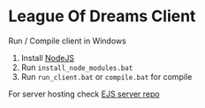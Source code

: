 <h1>League Of Dreams Client</h1>

Run / Compile client in Windows
 1. Install <a href="https://nodejs.dev">NodeJS</a>
 2. Run `install_node_modules.bat`
 3. Run `run_client.bat` or `compile.bat` for compile

For server hosting check <a href="https://github.com/Tintarul/LeagueOfDreamsEJS"> EJS server repo </a>
